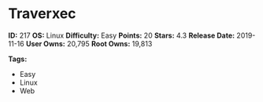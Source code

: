 # Traverxec

**ID:** 217
**OS:** Linux
**Difficulty:** Easy
**Points:** 20
**Stars:** 4.3
**Release Date:** 2019-11-16
**User Owns:** 20,795
**Root Owns:** 19,813

**Tags:**
- Easy
- Linux
- Web

